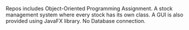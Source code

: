 Repos includes Object-Oriented Programming Assignment. A stock management system where every stock has its own class. A GUI is also provided using JavaFX library. No Database connection.
